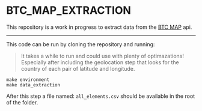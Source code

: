 # BTC_MAP_EXTRACTION

This repository is a work in progress to extract data from the [BTC MAP](https://wiki.btcmap.org/api/elements) api.

---

This code can be run by cloning the repository and running:

> It takes a while to run and could use with plenty of optimazations! Especially after including the geolocation step that looks for the country of each pair of latitude and longitude.

```{}
make environment
make data_extraction
```

After this step a file named: `all_elements.csv` should be available in the root of the folder.

